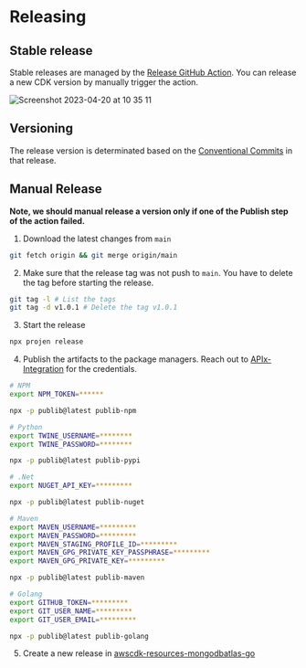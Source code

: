 # Releasing


## Stable release

Stable releases are managed by the [Release GitHub Action](https://github.com/mongodb/awscdk-resources-mongodbatlas/actions/workflows/release.yml). You can release a new CDK version by manually trigger the action.

![Screenshot 2023-04-20 at 10 35 11](https://user-images.githubusercontent.com/5663078/233325734-0f469045-f91b-436c-8dd5-19d1e8f24c57.png)



## Versioning
The release version is determinated based on the [Conventional Commits](https://www.conventionalcommits.org/en/v1.0.0/#summary) in that release.


## Manual Release

**Note, we should manual release a version only if one of the Publish step of the action failed.**

1. Download the latest changes from `main`
```bash
git fetch origin && git merge origin/main
```
2. Make sure that the release tag was not push to `main`. You have to delete the tag before starting the release. 
```bash
git tag -l # List the tags
git tag -d v1.0.1 # Delete the tag v1.0.1
``` 

3. Start the release
```bash
npx projen release
```

4. Publish the artifacts to the package managers. Reach out to [APIx-Integration](https://github.com/orgs/mongodb/teams/apix-integrations/members) for the credentials.
```bash
# NPM
export NPM_TOKEN=******

npx -p publib@latest publib-npm

# Python
export TWINE_USERNAME=********
export TWINE_PASSWORD=********

npx -p publib@latest publib-pypi

# .Net
export NUGET_API_KEY=*********

npx -p publib@latest publib-nuget

# Maven
export MAVEN_USERNAME=*********
export MAVEN_PASSWORD=*********
export MAVEN_STAGING_PROFILE_ID=*********
export MAVEN_GPG_PRIVATE_KEY_PASSPHRASE=*********
export MAVEN_GPG_PRIVATE_KEY=*********

npx -p publib@latest publib-maven

# Golang
export GITHUB_TOKEN=*********
export GIT_USER_NAME=*********
export GIT_USER_EMAIL=*********

npx -p publib@latest publib-golang
```

5. Create a new release in [awscdk-resources-mongodbatlas-go](https://github.com/mongodb/awscdk-resources-mongodbatlas-go)